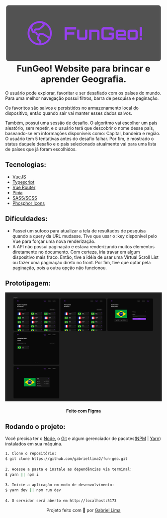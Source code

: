 <h1 align="center">
    <img alt="FunMath! logo" src="./public/docs/logo-github.svg" />
    <br>
    FunGeo! Website para brincar e aprender Geografia.
</h1>

O usuário pode explorar, favoritar e ser desafiado com os países do mundo. Para uma melhor navegação possui filtros, barra de pesquisa e paginação.

Os favoritos são salvos e persistidos no armazenamento local do dispositivo, então quando sair vai manter esses dados salvos.

Também, possui uma sessão de desafio. O algoritmo vai escolher um país aleatório, sem repetir, e o usuário terá que descobrir o nome desse país, baseando-se
em informações disponíveis como: Capital, bandeira e região. O usuário tem 5 tentativas antes do desafio falhar. Por fim, é mostrado o status daquele desafio
e o país selecionado atualmente vai para uma lista de países que já foram escolhidos.

<h2>Tecnologias:</h2>

- [VueJS](https://br.vuejs.org/)
- [Typescript](https://www.typescriptlang.org/)
- [Vue Router](https://router.vuejs.org/)
- [Pinia](https://pinia.vuejs.org/)
- [SASS/SCSS](https://sass-lang.com/)
- [Phosphor Icons](https://phosphoricons.com/)

<h2>Dificuldades:</h2>

- Passei um sufoco para atualizar a tela de resultados de pesquisa quando a query da URL mudasse. Tive que usar o :key disponível pelo Vue para forçar uma nova renderização.
- A API não possui paginação e estava renderizando muitos elementos diretamente no documento. Com certeza, iria travar em algum dispositivo mais fraco. Então,
tive a idéia de usar uma Virtual Scroll List ou fazer uma paginação direto no front. Por fim, tive que optar pela paginação, pois a outra opção não funcionou.

<h2>Prototipagem:</h2>

<div align="center">
  <img src="./public/docs/figma.png" alt="demonstração do protótipo do projeto" >
</div>

<h4 align="center">Feito com <a href="https://www.figma.com/" target="_blank" rel="noreferrer">Figma</a></h4>

<h2>Rodando o projeto:</h2>

Você precisa ter o [Node](https://nodejs.org/en/), o [Git](https://git-scm.com/) e algum gerenciador de pacotes([NPM](https://docs.npmjs.com/downloading-and-installing-node-js-and-npm/) | [Yarn](https://classic.yarnpkg.com/lang/en/docs/install)) instalados em sua máquina.

```bash
1. Clone o repositório:
$ git clone https://github.com/gabriellima2/fun-geo.git

2. Acesse a pasta e instale as dependências via terminal:
$ yarn || npm i

3. Inicie a aplicação em modo de desenvolvimento:
$ yarn dev || npm run dev

4. O servidor será aberto em http://localhost:5173
```

<p align="center">Projeto feito com 💙 por <a href="https://www.linkedin.com/in/gabriel-lima-860612236">Gabriel Lima</a></p>

